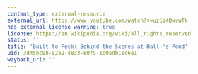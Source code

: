 ```yaml
---
content_type: external-resource
external_url: https://www.youtube.com/watch?v=uz1i4BwvwTk
has_external_license_warning: true
license: https://en.wikipedia.org/wiki/All_rights_reserved
status: ''
title: 'Built to Peck: Behind the Scenes at Hall''s Pond'
uid: 3d45bc98-82a2-4833-80f5-1c0adb11c6e1
wayback_url: ''
---
```

